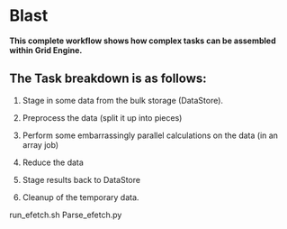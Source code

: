 # **Blast**

**This complete workflow shows how complex tasks can be assembled within Grid Engine.**
## The Task breakdown is as follows: 

1. Stage in some data from the bulk storage (DataStore).
 
2. Preprocess the data (split it up into pieces)
 
3. Perform some embarrassingly parallel calculations on the data (in an array job)
 
4. Reduce the data
 
5. Stage results back to DataStore
 
6. Cleanup of the temporary data.

run_efetch.sh
Parse_efetch.py
